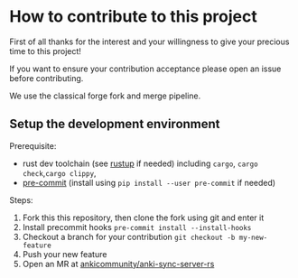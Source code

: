 # How to contribute to this project

First of all thanks for the interest and your willingness to give your precious time to this project!

If you want to ensure your contribution acceptance please open an issue before contributing.

We use the classical forge fork and merge pipeline.

## Setup the development environment

Prerequisite:
- rust dev toolchain (see [rustup](https://rustup.rs/) if needed) including `cargo`, `cargo check`,`cargo clippy`,
- [pre-commit](https://pre-commit.com/) (install using `pip install --user pre-commit`  if needed)

Steps:
1. Fork this this repository, then clone the fork using git and enter it
2. Install precommit hooks `pre-commit install --install-hooks`
3. Checkout a branch for your contribution `git checkout -b my-new-feature`
4. Push your new feature
5. Open an MR at [ankicommunity/anki-sync-server-rs](https://github.com/ankicommunity/anki-sync-server-rs)
